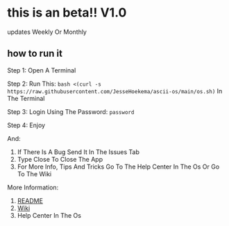 # this is an beta!! V1.0 
updates Weekly Or Monthly 
## how to run it

Step 1: Open A Terminal

Step 2: Run This: `bash <(curl -s https://raw.githubusercontent.com/JesseHoekema/ascii-os/main/os.sh)` In The Terminal

Step 3: Login Using The Password: `password`

Step 4: Enjoy

And: 
1. If There Is A Bug Send It In The Issues Tab
2. Type Close To Close The App
3. For More Info, Tips And Tricks Go To The Help Center In The Os Or Go To The Wiki

More Information:
1. [README](https://github.com/JesseHoekema/ascii-os/main/README.md)
2. [Wiki](https://github.com/JesseHoekema/ascii-os/wiki)
3. Help Center In The Os

